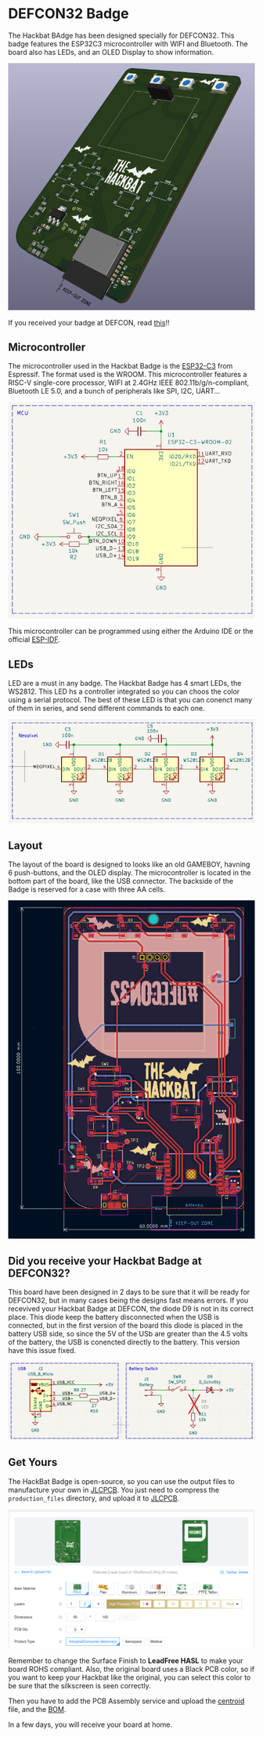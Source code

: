 # DEFCON32 Badge

The Hackbat BAdge has been designed specially for DEFCON32. This badge features the ESP32C3 microcontroller with WIFI and Bluetooth. The board also has LEDs, and an OLED Display to show information.

![](./doc/3d.png)

If you received your badge at DEFCON, read [this](#Did-you-receive-your-Hackbat-Badge-at-DEFCON32?)!!

## Microcontroller
The microcontroller used in the Hackbat Badge is the [ESP32-C3](https://www.espressif.com/sites/default/files/documentation/esp32-c3_datasheet_en.pdf) from Espressif. The format used is the WROOM. This microcontroller features a RISC-V single-core processor, WIFI at 2.4GHz IEEE 802.11b/g/n-compliant, Bluetooth LE 5.0, and a bunch of peripherals like SPI, I2C, UART...

![](./doc/mcu.png)


This microcontroller can be programmed using either the Arduino IDE or the official [ESP-IDF](https://idf.espressif.com/).

## LEDs

LED are a must in any badge. The Hackbat Badge has 4 smart LEDs, the WS2812. This LED hs a controller integrated so you can choos the color using a serial protocol. The best of these LED is that you can conenct many of them in series, and send different commands to each one. 

![](./doc/neopixel.png)


## Layout

The layout of the board is designed to looks like an old GAMEBOY, havning 6 push-buttons, and the OLED display. The microcontroller is located in the bottom part of the board, like the USB connector. The backside of the Badge is reserved for a case with three AA cells.

![](./doc/layout.png)

## Did you receive your Hackbat Badge at DEFCON32?

This board have been designed in 2 days to be sure that it will be ready for DEFCON32, but in many cases being the designs fast means errors. If you recevived your Hackbat Badge at DEFCON, the diode D9 is not in its correct place. This diode keep the battery disconnected when the USB is connected, but in the first version of the board this diode is placed in the battery USB side, so since the 5V of the USb are greater than the 4.5 volts of the battery, the USB is conencted directly to the battery. This version have this issue fixed.

![](./doc/diode.png)

## Get Yours

The HackBat Badge is open-source, so you can use the output files to manufacture your own in [JLCPCB](https://jlcpcb.com/?from=controlpath). You just need to compress the `production_files` directory, and upload it to [JLCPCB](https://jlcpcb.com/?from=controlpath). 

![](./doc/jlcorder.png)

Remember to change the Surface Finish to **LeadFree HASL** to make your board ROHS compliant. Also, the original board uses a Black PCB color, so if you want to keep your Hackbat like the original, you can select this color to be sure that the silkscreen is seen correctly.

Then you have to add the PCB Assembly service and upload the [centroid](./kicad/production_files/defcon32_badge-top-pos.csv) file, and the [BOM](./kicad/production_files/bom.csv). 

In a few days, you will receive your board at home.

